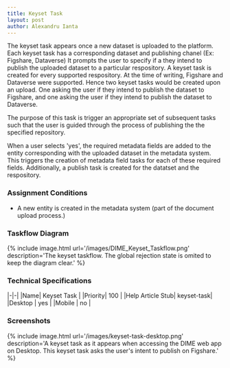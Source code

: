 ```yaml
---
title: Keyset Task
layout: post
author: Alexandru Ianta
---
```


The keyset task appears once a new dataset is uploaded to the platform. Each keyset task has a corresponding dataset and publishing chanel (Ex: Figshare, Dataverse) It prompts the user to specify if a they intend to publish the uploaded dataset to a particular respository. A keyset task is created for every supported respository. At the time of writing, Figshare and Dataverse were supported. Hence two keyset tasks would be created upon an upload. One asking the user if they intend to publish the dataset to Figshare, and one asking the user if they intend to publish the dataset to Dataverse.

The purpose of this task is trigger an appropriate set of subsequent tasks such that the user is guided through the process of publishing the the specified repository. 

When a user selects 'yes', the required metadata fields are added to the entity corresponding with the uploaded dataset in the metadata system. This triggers the creation of metadata field tasks for each of these required fields. Additionally, a publish task is created for the datatset and the respository. 

### Assignment Conditions
* A new entity is created in the metadata system (part of the document upload process.)

### Taskflow Diagram
{% include image.html url='/images/DIME_Keyset_Taskflow.png' description='The keyset taskflow. The global rejection state is omited to keep the diagram clear.' %}

### Technical Specifications
|-|-|
|Name| Keyset Task |
|Priority| 100 |
|Help Article Stub| keyset-task|
|Desktop | yes |
|Mobile | no | 

### Screenshots

{% include image.html url='/images/keyset-task-desktop.png' description='A keyset task as it appears when accessing the DIME web app on Desktop. This keyset task asks the user\'s intent to publish on Figshare.' %}